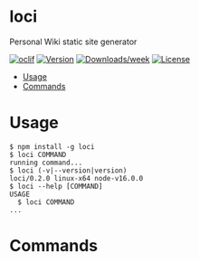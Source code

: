 loci
====

Personal Wiki static site generator

[![oclif](https://img.shields.io/badge/cli-oclif-brightgreen.svg)](https://oclif.io)
[![Version](https://img.shields.io/npm/v/loci.svg)](https://npmjs.org/package/loci)
[![Downloads/week](https://img.shields.io/npm/dw/loci.svg)](https://npmjs.org/package/loci)
[![License](https://img.shields.io/npm/l/loci.svg)](https://github.com/Nedra1998/loci/blob/master/package.json)

<!-- toc -->
* [Usage](#usage)
* [Commands](#commands)
<!-- tocstop -->
# Usage
<!-- usage -->
```sh-session
$ npm install -g loci
$ loci COMMAND
running command...
$ loci (-v|--version|version)
loci/0.2.0 linux-x64 node-v16.0.0
$ loci --help [COMMAND]
USAGE
  $ loci COMMAND
...
```
<!-- usagestop -->
# Commands
<!-- commands -->

<!-- commandsstop -->
